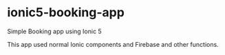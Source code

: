 # ionic5-booking-app
Simple Booking app using Ionic 5

This app used normal Ionic components and Firebase and other functions.
